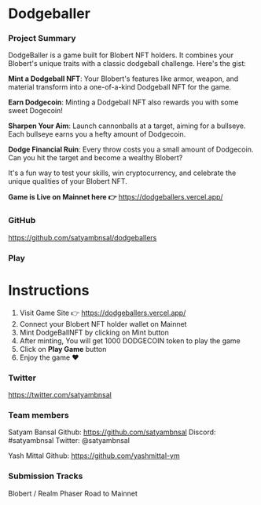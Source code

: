 # Dodgeballer

### Project Summary
DodgeBaller is a game built for Blobert NFT holders. It combines your Blobert's unique traits with a classic dodgeball challenge. Here's the gist:

**Mint a Dodgeball NFT**: Your Blobert's features like armor, weapon, and material transform into a one-of-a-kind Dodgeball NFT for the game.

**Earn Dodgecoin**: Minting a Dodgeball NFT also rewards you with some sweet Dogecoin!

**Sharpen Your Aim**: Launch cannonballs at a target, aiming for a bullseye. Each bullseye earns you a hefty amount of Dodgecoin.

**Dodge Financial Ruin**: Every throw costs you a small amount of Dodgecoin. Can you hit the target and become a wealthy Blobert?

It's a fun way to test your skills, win cryptocurrency, and celebrate the unique qualities of your Blobert NFT.


**Game is Live on Mainnet here 👉** https://dodgeballers.vercel.app/ 

### GitHub

https://github.com/satyambnsal/dodgeballers

### Play

# Instructions

1. Visit Game Site 👉 https://dodgeballers.vercel.app/
2. Connect your Blobert NFT holder wallet on Mainnet
3. Mint DodgeBallNFT by clicking on Mint button
4. After minting, You will get 1000 DODGECOIN token to play the game
5. Click on **Play Game** button
6. Enjoy the game ❤️

### Twitter
https://twitter.com/satyambnsal
### Team members
Satyam Bansal
Github: https://github.com/satyambnsal
Discord: #satyambnsal
Twitter: @satyambnsal

Yash Mittal
Github: https://github.com/yashmittal-ym

### Submission Tracks

Blobert / Realm
Phaser
Road to Mainnet
